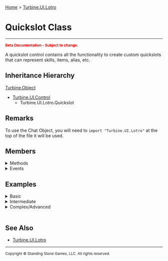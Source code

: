 <a href="index">Home</a> > <a href="turbine.ui.lotro">Turbine.UI.Lotro</a>

<h1>Quickslot Class</h1>
<hr/>
<sub style="color:red; font-weight:bold">Beta Documentation - Subject to change.</sub>

A quickslot control contains all the functionality to create custom quickslots that can represent skills, items, alias, etc.

## Inheritance Hierarchy
<a href="turbine.object">Turbine.Object</a>
* <a href="turbine.ui.control">Turbine.UI.Control</a>
	* Turbine.UI.Lotro.Quickslot

## Remarks
To use the Chat Object, you will need to `import "Turbine.UI.Lotro"` at the top of the file it will be used.

## Members
<details>
<summary>Methods</summary>
	
| Name | Inherited | Description |
| --- | ---: | --- |
| Focus | <a href="turbine.ui.control">Control</a> | Request that the control take focus. |

</details>

<details>
<summary>Events</summary>

| Name | Inherited | Description |
| --- | ---: | --- |
| <a href="turbine.ui.lotro.quickslot.dragdrop">DragDrop</a> | | Event fired when a drag drop operation is completed. |
| DragDrop | <a href="turbine.ui.control">Control</a> | Event fired when a drag drop operation is completed. |
| DragEnter | <a href="turbine.ui.control">Control</a> | Event fired when a drag drop operation enters the control. |
| DragLeave | <a href="turbine.ui.control">Control</a> | Event fired when a drag drop operation leaves the control. |
| DragStart | <a href="turbine.ui.control">Control</a> | Event fired when a drag drop operation starts the control. |
| EnabledChanged | <a href="turbine.ui.control">Control</a> | Event fired when the enabled state of the control changes. |
| FocusGained | <a href="turbine.ui.control">Control</a> | Event fired when the control gains focus. |
| FocusLost | <a href="turbine.ui.control">Control</a> | Event fired when the control loses focus. |
| KeyDown | <a href="turbine.ui.control">Control</a> | Event fired when a key is pressed down. |
| KeyUp | <a href="turbine.ui.control">Control</a> | Event fired when a key is released. |
| MouseClick | <a href="turbine.ui.control">Control</a> | Event fired when a mouse button is clicked. |
| MouseDoubleClick | <a href="turbine.ui.control">Control</a> | Event fired when a mouse button is double clicked. |
| MouseDown | <a href="turbine.ui.control">Control</a> | Event fired when a mouse button is pressed. |
| MouseEnter | <a href="turbine.ui.control">Control</a> | Event fired when the mouse enters the control. |
| MouseHover | <a href="turbine.ui.control">Control</a> | Event fired when the mouse is hovering over the control. |
| MouseLeave | <a href="turbine.ui.control">Control</a> | Event fired when the mouse leaves the control. |
| MouseMove | <a href="turbine.ui.control">Control</a> | Event fired when the mouse moves. |
| MouseUp | <a href="turbine.ui.control">Control</a> | Event fired when a mouse button is released. |
| MouseWheel | <a href="turbine.ui.control">Control</a> | Event fired when a mouse wheel moves. |
| PositionChanged | <a href="turbine.ui.control">Control</a> | Event fired when the position of the control changes. |
| <a href="turbine.ui.lotro.quickslot.shortcutchanged">ShortcutChanged</a> | | Event fired when the shortcut changes. |
| SizeChanged | <a href="turbine.ui.control">Control</a> | Event fired when the size of the control changes. |
| Update | <a href="turbine.ui.control">Control</a> | Event fired every frame when WantsUpdates is enabled. |
| VisibleChanged | <a href="turbine.ui.control">Control</a> | Event fired when the visible state of the control changes. | 

</details>

## Examples
<details><summary>Basic</summary>

** Coming Soon **
```lua
```
</details>

<details><summary>Intermediate</summary>

** Coming Soon **
```lua
```
</details>

<details><summary>Complex/Advanced</summary>

** Coming Soon **
```lua
```
</details>

<br/>

## See Also
- <a href="turbine.ui.lotro">Turbine.UI.Lotro</a>

<hr/>
<sub>Copyright &copy; Standing Stone Games, LLC.  All rights reserved.</sub>
